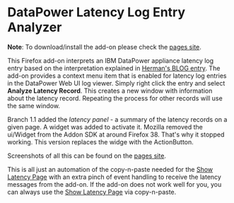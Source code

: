 # DataPower Latency Log Entry Analyzer #

**Note**: To download/install the add-on please check the
[pages site](http://pglezen.github.io/dpShowLatency/).

This Firefox add-on interprets an IBM DataPower appliance
latency log entry based on the interpretation explained in
[Herman's BLOG entry](https://www.ibm.com/developerworks/community/blogs/HermannSW/entry/latency_messages_in_datapower_appliance21?lang=en).
The add-on provides a context menu item that is enabled
for latency log entries in the DataPower Web UI 
log viewer.  Simply right click the entry and select
**Analyze Latency Record**.  This creates a new window
with information about the latency record.  Repeating
the process for other records will use the same window.

Branch 1.1 added the *latency panel* - a summary of the
latency records on a given page.  A widget was added to
activate it.  Mozilla removed the ui/Widget from the
Addon SDK at around Firefox 38.  That's why it stopped
working.  This version replaces the widge with the
ActionButton.

Screenshots of all this can be found on the
[pages site](http://pglezen.github.io/dpShowLatency/).

This is all just an automation of the copy-n-paste needed
for the
[Show Latency Page](http://pglezen.github.io/dpShowLatency/ShowLatency.html) 
with an extra pinch of event handling to receive the
latency messages from the add-on.  If the add-on does 
not work well for you, you can always use the
[Show Latency Page](http://pglezen.github.io/dpShowLatency/ShowLatency.html)
via copy-n-paste.

